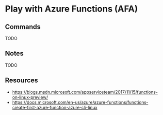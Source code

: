 # Play with Azure Functions (AFA)

## Commands

TODO

## Notes

TODO

## Resources

- https://blogs.msdn.microsoft.com/appserviceteam/2017/11/15/functions-on-linux-preview/
- https://docs.microsoft.com/en-us/azure/azure-functions/functions-create-first-azure-function-azure-cli-linux